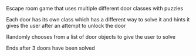 Escape room game that uses multiple different door classes with puzzles

Each door has its own class which has a different way to solve it and hints it gives the user after an attempt to unlock the door

Randomly chooses from a list of door objects to give the user to solve

Ends after 3 doors have been solved
